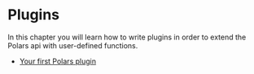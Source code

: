 # Plugins

In this chapter you will learn how to write plugins in order to extend the Polars api with
user-defined functions.

- [Your first Polars plugin](your-first-polars-plugin.md)
